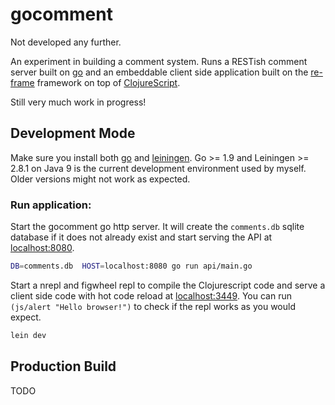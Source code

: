 # gocomment

Not developed any further.

An experiment in building a comment system. Runs a RESTish comment server
built on [go](https://golang.org/) and an embeddable client side application
built on the [re-frame](https://github.com/Day8/re-frame) framework on top of
[ClojureScript](https://clojurescript.org/).

Still very much work in progress!

## Development Mode

Make sure you install both [go](https://golang.org/doc/install) and
[leiningen](https://leiningen.org/). Go >= 1.9 and Leiningen >= 2.8.1 on Java 9
is the current development environment used by myself. Older versions might not
work as expected.


### Run application:

Start the gocomment go http server. It will create the `comments.db` sqlite
database if it does not already exist and start serving the API at
[localhost:8080](http://localhost:8080).

```bash
DB=comments.db  HOST=localhost:8080 go run api/main.go
```

Start a nrepl and figwheel repl to compile the Clojurescript code and serve a
client side code with hot code reload at [localhost:3449](http://localhost:3449).
You can run `(js/alert "Hello browser!")` to check if the repl works as you
would expect.

```bash
lein dev
```

## Production Build

TODO
